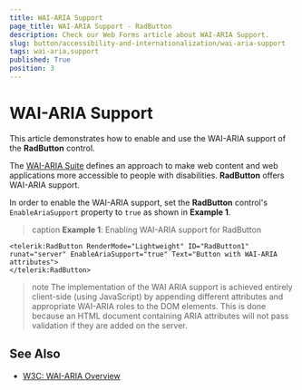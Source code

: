 ```yaml
---
title: WAI-ARIA Support
page_title: WAI-ARIA Support - RadButton
description: Check our Web Forms article about WAI-ARIA Support.
slug: button/accessibility-and-internationalization/wai-aria-support
tags: wai-aria,support
published: True
position: 3
---
```


# WAI-ARIA Support

This article demonstrates how to enable and use the WAI-ARIA support of the **RadButton** control.

The [WAI-ARIA Suite](https://www.w3.org/WAI/intro/aria) defines an approach to make web content and web applications more accessible to people with disabilities. **RadButton** offers WAI-ARIA support.

In order to enable the WAI-ARIA support, set the **RadButton** control's `EnableAriaSupport` property to `true` as shown in **Example 1**.

>caption **Example 1**: Enabling WAI-ARIA support for RadButton

````ASP.NET
<telerik:RadButton RenderMode="Lightweight" ID="RadButton1" runat="server" EnableAriaSupport="true" Text="Button with WAI-ARIA attributes">
</telerik:RadButton>
````

>note The implementation of the WAI ARIA support is achieved entirely client-side (using JavaScript) by appending different attributes and appropriate WAI-ARIA roles to the DOM elements.	This is done because an HTML document containing ARIA attributes will not pass validation if they are added on the server.




## See Also

 * [W3C: WAI-ARIA Overview](https://www.w3.org/WAI/intro/aria)


